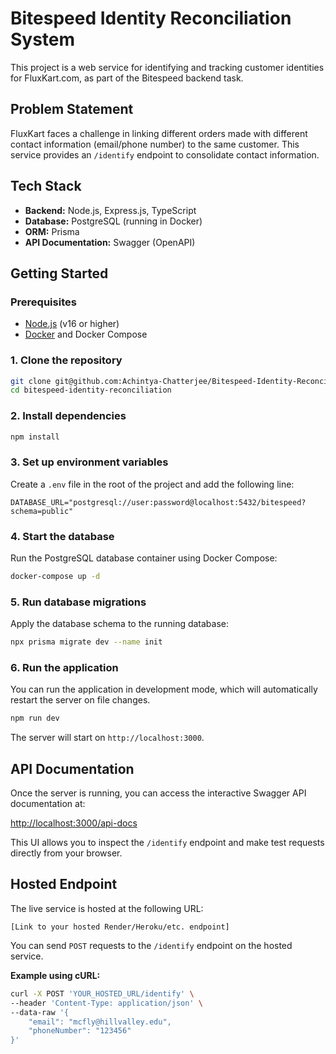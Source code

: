 # Bitespeed Identity Reconciliation System

This project is a web service for identifying and tracking customer identities for FluxKart.com, as part of the Bitespeed backend task.

## Problem Statement

FluxKart faces a challenge in linking different orders made with different contact information (email/phone number) to the same customer. This service provides an `/identify` endpoint to consolidate contact information.

## Tech Stack

- **Backend:** Node.js, Express.js, TypeScript
- **Database:** PostgreSQL (running in Docker)
- **ORM:** Prisma
- **API Documentation:** Swagger (OpenAPI)

## Getting Started

### Prerequisites

- [Node.js](https://nodejs.org/) (v16 or higher)
- [Docker](https://www.docker.com/get-started) and Docker Compose

### 1. Clone the repository

```bash
git clone git@github.com:Achintya-Chatterjee/Bitespeed-Identity-Reconciliation-System.git
cd bitespeed-identity-reconciliation
```

### 2. Install dependencies

```bash
npm install
```

### 3. Set up environment variables

Create a `.env` file in the root of the project and add the following line:

```
DATABASE_URL="postgresql://user:password@localhost:5432/bitespeed?schema=public"
```

### 4. Start the database

Run the PostgreSQL database container using Docker Compose:

```bash
docker-compose up -d
```

### 5. Run database migrations

Apply the database schema to the running database:

```bash
npx prisma migrate dev --name init
```

### 6. Run the application

You can run the application in development mode, which will automatically restart the server on file changes.

```bash
npm run dev
```

The server will start on `http://localhost:3000`.

## API Documentation

Once the server is running, you can access the interactive Swagger API documentation at:

[http://localhost:3000/api-docs](http://localhost:3000/api-docs)

This UI allows you to inspect the `/identify` endpoint and make test requests directly from your browser.

## Hosted Endpoint

The live service is hosted at the following URL:

`[Link to your hosted Render/Heroku/etc. endpoint]`

You can send `POST` requests to the `/identify` endpoint on the hosted service.

**Example using cURL:**

```bash
curl -X POST 'YOUR_HOSTED_URL/identify' \
--header 'Content-Type: application/json' \
--data-raw '{
    "email": "mcfly@hillvalley.edu",
    "phoneNumber": "123456"
}'
``` 